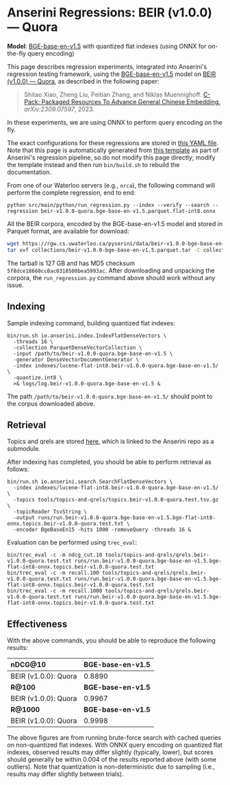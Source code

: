 # Anserini Regressions: BEIR (v1.0.0) &mdash; Quora

**Model**: [BGE-base-en-v1.5](https://huggingface.co/BAAI/bge-base-en-v1.5) with quantized flat indexes (using ONNX for on-the-fly query encoding)

This page describes regression experiments, integrated into Anserini's regression testing framework, using the [BGE-base-en-v1.5](https://huggingface.co/BAAI/bge-base-en-v1.5) model on [BEIR (v1.0.0) &mdash; Quora](http://beir.ai/), as described in the following paper:

> Shitao Xiao, Zheng Liu, Peitian Zhang, and Niklas Muennighoff. [C-Pack: Packaged Resources To Advance General Chinese Embedding.](https://arxiv.org/abs/2309.07597) _arXiv:2309.07597_, 2023.

In these experiments, we are using ONNX to perform query encoding on the fly.

The exact configurations for these regressions are stored in [this YAML file](../../src/main/resources/regression/beir-v1.0.0-quora.bge-base-en-v1.5.parquet.flat-int8.onnx.yaml).
Note that this page is automatically generated from [this template](../../src/main/resources/docgen/templates/beir-v1.0.0-quora.bge-base-en-v1.5.parquet.flat-int8.onnx.template) as part of Anserini's regression pipeline, so do not modify this page directly; modify the template instead and then run `bin/build.sh` to rebuild the documentation.

From one of our Waterloo servers (e.g., `orca`), the following command will perform the complete regression, end to end:

```
python src/main/python/run_regression.py --index --verify --search --regression beir-v1.0.0-quora.bge-base-en-v1.5.parquet.flat-int8.onnx
```

All the BEIR corpora, encoded by the BGE-base-en-v1.5 model and stored in Parquet format, are available for download:

```bash
wget https://rgw.cs.uwaterloo.ca/pyserini/data/beir-v1.0.0-bge-base-en-v1.5.parquet.tar -P collections/
tar xvf collections/beir-v1.0.0-bge-base-en-v1.5.parquet.tar -C collections/
```

The tarball is 127 GB and has MD5 checksum `5f8dce18660cc8ac0318500bea5993ac`.
After downloading and unpacking the corpora, the `run_regression.py` command above should work without any issue.

## Indexing

Sample indexing command, building quantized flat indexes:

```
bin/run.sh io.anserini.index.IndexFlatDenseVectors \
  -threads 16 \
  -collection ParquetDenseVectorCollection \
  -input /path/to/beir-v1.0.0-quora.bge-base-en-v1.5 \
  -generator DenseVectorDocumentGenerator \
  -index indexes/lucene-flat-int8.beir-v1.0.0-quora.bge-base-en-v1.5/ \
  -quantize.int8 \
  >& logs/log.beir-v1.0.0-quora.bge-base-en-v1.5 &
```

The path `/path/to/beir-v1.0.0-quora.bge-base-en-v1.5/` should point to the corpus downloaded above.

## Retrieval

Topics and qrels are stored [here](https://github.com/castorini/anserini-tools/tree/master/topics-and-qrels), which is linked to the Anserini repo as a submodule.

After indexing has completed, you should be able to perform retrieval as follows:

```
bin/run.sh io.anserini.search.SearchFlatDenseVectors \
  -index indexes/lucene-flat-int8.beir-v1.0.0-quora.bge-base-en-v1.5/ \
  -topics tools/topics-and-qrels/topics.beir-v1.0.0-quora.test.tsv.gz \
  -topicReader TsvString \
  -output runs/run.beir-v1.0.0-quora.bge-base-en-v1.5.bge-flat-int8-onnx.topics.beir-v1.0.0-quora.test.txt \
  -encoder BgeBaseEn15 -hits 1000 -removeQuery -threads 16 &
```

Evaluation can be performed using `trec_eval`:

```
bin/trec_eval -c -m ndcg_cut.10 tools/topics-and-qrels/qrels.beir-v1.0.0-quora.test.txt runs/run.beir-v1.0.0-quora.bge-base-en-v1.5.bge-flat-int8-onnx.topics.beir-v1.0.0-quora.test.txt
bin/trec_eval -c -m recall.100 tools/topics-and-qrels/qrels.beir-v1.0.0-quora.test.txt runs/run.beir-v1.0.0-quora.bge-base-en-v1.5.bge-flat-int8-onnx.topics.beir-v1.0.0-quora.test.txt
bin/trec_eval -c -m recall.1000 tools/topics-and-qrels/qrels.beir-v1.0.0-quora.test.txt runs/run.beir-v1.0.0-quora.bge-base-en-v1.5.bge-flat-int8-onnx.topics.beir-v1.0.0-quora.test.txt
```

## Effectiveness

With the above commands, you should be able to reproduce the following results:

| **nDCG@10**                                                                                                  | **BGE-base-en-v1.5**|
|:-------------------------------------------------------------------------------------------------------------|---------------------|
| BEIR (v1.0.0): Quora                                                                                         | 0.8890              |
| **R@100**                                                                                                    | **BGE-base-en-v1.5**|
| BEIR (v1.0.0): Quora                                                                                         | 0.9967              |
| **R@1000**                                                                                                   | **BGE-base-en-v1.5**|
| BEIR (v1.0.0): Quora                                                                                         | 0.9998              |

The above figures are from running brute-force search with cached queries on non-quantized flat indexes.
With ONNX query encoding on quantized flat indexes, observed results may differ slightly (typically, lower), but scores should generally be within 0.004 of the results reported above (with some outliers).
Note that quantization is non-deterministic due to sampling (i.e., results may differ slightly between trials).
